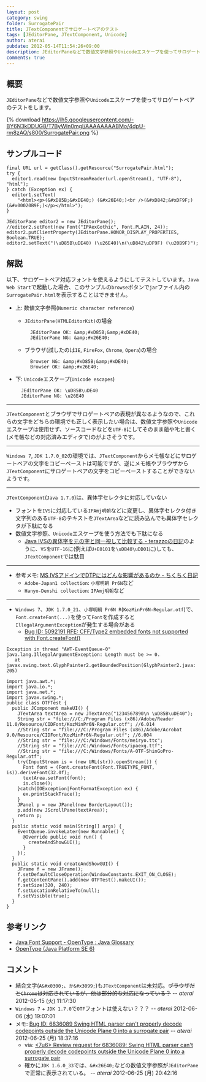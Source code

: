 ```yaml
---
layout: post
category: swing
folder: SurrogatePair
title: JTextComponentでサロゲートペアのテスト
tags: [JEditorPane, JTextComponent, Unicode]
author: aterai
pubdate: 2012-05-14T11:54:26+09:00
description: JEditorPaneなどで数値文字参照やUnicodeエスケープを使ってサロゲートペアのテストをします。
comments: true
---
```

## 概要
`JEditorPane`などで数値文字参照や`Unicode`エスケープを使ってサロゲートペアのテストをします。

{% download https://lh5.googleusercontent.com/-BY6N3kDDUG8/T7ByWIn0mgI/AAAAAAAABMo/4dpU-rm8zAQ/s800/SurrogatePair.png %}

## サンプルコード
<pre class="prettyprint"><code>final URL url = getClass().getResource("SurrogatePair.html");
try {
  editor1.read(new InputStreamReader(url.openStream(), "UTF-8"), "html");
} catch (Exception ex) {
  editor1.setText(
    "&lt;html&gt;&lt;p&gt;(&amp;#xD85B;&amp;#xDE40;) (&amp;#x26E40;)&lt;br /&gt;(&amp;#xD842;&amp;#xDF9F;) (&amp;#x00020B9F;)&lt;/p&gt;&lt;/html&gt;");
}

JEditorPane editor2 = new JEditorPane();
//editor2.setFont(new Font("IPAexGothic", Font.PLAIN, 24));
editor2.putClientProperty(JEditorPane.HONOR_DISPLAY_PROPERTIES, Boolean.TRUE);
editor2.setText("(\uD85B\uDE40) (\u26E40)\n(\uD842\uDF9F) (\u20B9F)");
</code></pre>

## 解説
以下、サロゲートペア対応フォントを使えるようにしてテストしています。`Java Web Start`で起動した場合、このサンプルの`browse`ボタンで`jar`ファイル内の`SurrogatePair.html`を表示することはできません。

- 上: 数値文字参照(`Numeric character reference`)
    - `JEditorPane(HTMLEditorKit)`の場合
    
    		JEditorPane OK: &amp;#xD85B;&amp;#xDE40;
    		JEditorPane NG: &amp;#x26E40;
    - ブラウザ(試したのは`IE`, `FireFox`, `Chrome`, `Opera`)の場合
    
    		Browser NG: &amp;#xD85B;&amp;#xDE40;
    		Browser OK: &amp;#x26E40;
- 下: `Unicode`エスケープ(`Unicode escapes`)

		JEditorPane OK: \uD85B\uDE40
		JEditorPane NG: \u26E40

<!-- dummy comment line for breaking list -->
- - - -
`JTextComponent`とブラウザでサロゲートペアの表現が異なるようなので、これらの文字をどちらの環境でも正しく表示したい場合は、数値文字参照や`Unicode`エスケープは使用せず、ソースコードなどを`UTF-8`にしてそのまま𦹀や𠮟と書く(メモ帳などの対応済みエディタで)のがよさそうです。

- - - -
`Windows 7`, `JDK 1.7.0_02`の環境では、`JTextComponent`からメモ帳などにサロゲートペアの文字をコピーペーストは可能ですが、逆にメモ帳やブラウザから`JTextComponent`にサロゲートペアの文字をコピーペーストすることができないようです。

- - - -
`JTextComponent`(`Java 1.7.0`)は、異体字セレクタに対応していない

- フォントを`IVS`に対応している`IPAmj明朝`などに変更し、異体字セレクタ付き文字列のある`UTF-8`のテキストを`JTextArea`などに読み込んでも異体字セレクタが下駄になる
- 数値文字参照、`Unicode`エスケープを使う方法でも下駄になる
    - [Java IVSの異体字を元の字と同一視して比較する - terazzoの日記](http://d.hatena.ne.jp/terazzo/20110115/1295047469)のように、`VS`を`UTF-16`に(例えば`U+E0101`を`\uDB40\uDD01`に)しても、`JTextComponent`では駄目

<!-- dummy comment line for breaking list -->

- - - -
- 参考メモ: [MS IVSアドインでDTPにはどんな影響があるのか - ちくちく日記](http://d.hatena.ne.jp/akane_neko/20121115/1352932112)
    - `Adobe-Japan1 collection`: `小塚明朝 Pr6N`など
    - `Hanyo-Denshi collection`: `IPAmj明朝`など

<!-- dummy comment line for breaking list -->


- - - -
- `Windows 7`、`JDK 1.7.0_21`、`小塚明朝 Pr6N R`(`KozMinPr6N-Regular.otf`)で、`Font.createFont(...)`を使って`Font`を作成すると`IllegalArgumentException`が発生する場合がある
    - [Bug ID: 5092191 RFE: CFF/Type2 embedded fonts not supported with Font.createFont()](http://bugs.java.com/bugdatabase/view_bug.do?bug_id=5092191)

<!-- dummy comment line for breaking list -->

	Exception in thread "AWT-EventQueue-0" java.lang.IllegalArgumentException: Length must be >= 0.
	   at javax.swing.text.GlyphPainter2.getBoundedPosition(GlyphPainter2.java: 205)

<pre class="prettyprint"><code>import java.awt.*;
import java.io.*;
import java.net.*;
import javax.swing.*;
public class OTFTest {
  public JComponent makeUI() {
    JTextArea textArea = new JTextArea("1234567890\n \uD85B\uDE40");
    String str = "file:///C:/Program Files (x86)/Adobe/Reader 11.0/Resource/CIDFont/KozMinPr6N-Regular.otf"; //6.014
    //String str = "file:///C:/Program Files (x86)/Adobe/Acrobat 9.0/Resource/CIDFont/KozMinPr6N-Regular.otf"; //6.004
    //String str = "file:///C:/Windows/Fonts/meiryo.ttc";
    //String str = "file:///C:/Windows/Fonts/ipaexg.ttf";
    //String str = "file:///C:/Windows/Fonts/A-OTF-ShinGoPro-Regular.otf";
    try(InputStream is = (new URL(str)).openStream()) {
      Font font = (Font.createFont(Font.TRUETYPE_FONT, is)).deriveFont(32.0f);
      textArea.setFont(font);
      is.close();
    }catch(IOException|FontFormatException ex) {
      ex.printStackTrace();
    }
    JPanel p = new JPanel(new BorderLayout());
    p.add(new JScrollPane(textArea));
    return p;
  }
  public static void main(String[] args) {
    EventQueue.invokeLater(new Runnable() {
      @Override public void run() {
        createAndShowGUI();
      }
    });
  }
  public static void createAndShowGUI() {
    JFrame f = new JFrame();
    f.setDefaultCloseOperation(WindowConstants.EXIT_ON_CLOSE);
    f.getContentPane().add(new OTFTest().makeUI());
    f.setSize(320, 240);
    f.setLocationRelativeTo(null);
    f.setVisible(true);
  }
}
</code></pre>

## 参考リンク
- [Java Font Support - OpenType : Java Glossary](http://mindprod.com/jgloss/opentype.html#JAVASUPPORT)
- [OpenType (Java Platform SE 6)](http://docs.oracle.com/javase/jp/6/api/java/awt/font/OpenType.html)

<!-- dummy comment line for breaking list -->

## コメント
- 結合文字(`A&#x0300;`、`か&#x3099;`)も`JTextComponent`は未対応。~~ブラウザだと`Chrome`は対応されているが、他は部分的な対応になっている？~~ -- *aterai* 2012-05-15 (火) 11:17:30
- `Windows 7` + `JDK 1.7.0`で`OTF`フォントは使えない？？？ -- *aterai* 2012-06-06 (水) 19:07:01
- メモ: [Bug ID: 6836089 Swing HTML parser can't properly decode codepoints outside the Unicode Plane 0 into a surrogate pair](http://bugs.java.com/bugdatabase/view_bug.do?bug_id=6836089) -- *aterai* 2012-06-25 (月) 18:37:16
    - via: [<Swing Dev> <Swind Dev> <7u6> Review request for 6836089: Swing HTML parser can't properly decode codepoints outside the Unicode Plane 0 into a surrogate pair](http://mail.openjdk.java.net/pipermail/swing-dev/2012-June/002145.html)
    - 確かに`JDK 1.6.0_33`では、`&#x26E40;`などの数値文字参照が`JEditorPane`で正常に表示されている。 -- *aterai* 2012-06-25 (月) 20:42:16

<!-- dummy comment line for breaking list -->
